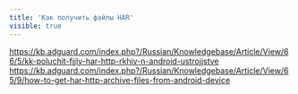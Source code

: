 ```yaml
---
title: 'Как получить файлы HAR'
visible: true
---
```


https://kb.adguard.com/index.php?/Russian/Knowledgebase/Article/View/66/5/kk-poluchit-fjjly-har-http-rkhiv-n-android-ustrojjstve
https://kb.adguard.com/index.php?/Russian/Knowledgebase/Article/View/65/9/how-to-get-har-http-archive-files-from-android-device